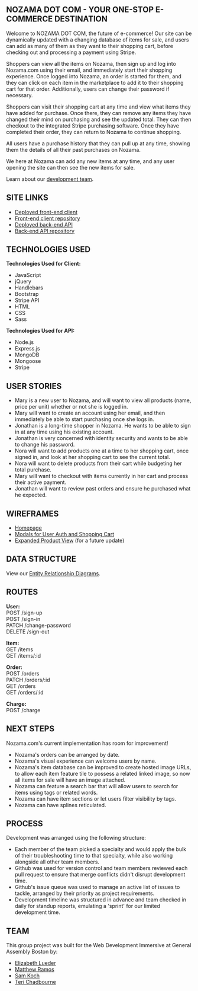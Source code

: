 
## NOZAMA DOT COM - YOUR ONE-STOP E-COMMERCE DESTINATION

Welcome to NOZAMA DOT COM, the future of e-commerce! Our site can be dynamically updated with a changing database of items for sale, and users can add as many of them as they want to their shopping cart, before checking out and processing a payment using Stripe.

Shoppers can view all the items on Nozama, then sign up and log into Nozama.com using their email, and immediately start their shopping experience. Once logged into Nozama, an order is started for them, and they can click on each item in the marketplace to add it to their shopping cart for that order. Additionally, users can change their password if necessary.

Shoppers can visit their shopping cart at any time and view what items they have added for purchase. Once there, they can remove any items they have changed their mind on purchasing and see the updated total. They can then checkout to the integrated Stripe purchasing software. Once they have completed their order, they can return to Nozama to continue shopping.

All users have a purchase history that they can pull up at any time, showing them the details of all their past purchases on Nozama.

We here at Nozama can add any new items at any time, and any user opening the site can then see the new items for sale.

Learn about our [development team](#team). 



## SITE LINKS

- [Deployed front-end client](https://team-sparkles.github.io/ecommerce-client/)
- [Front-end client repository](https://github.com/Team-Sparkles/ecommerce-client)
- [Deployed back-end API](https://immense-caverns-65324.herokuapp.com/)
- [Back-end API repository](https://github.com/Team-Sparkles/ecommerce-api)



## TECHNOLOGIES USED

**Technologies Used for Client:**
- JavaScript
- jQuery
- Handlebars
- Bootstrap
- Stripe API
- HTML
- CSS
- Sass

**Technologies Used for API:**
- Node.js
- Express.js
- MongoDB
- Mongoose
- Stripe



## USER STORIES

- Mary is a new user to Nozama, and will want to view all products (name, price per unit) whether or not she is logged in.
- Mary will want to create an account using her email, and then immediately be able to start purchasing once she logs in.
- Jonathan is a long-time shopper in Nozama. He wants to be able to sign in at any time using his existing account.
- Jonathan is very concerned with identity security and wants to be able to change his password.
- Nora will want to add products one at a time to her shopping cart, once signed in, and look at her shopping cart to see the current total.
- Nora will want to delete products from their cart while budgeting her total purchase.
- Mary will want to checkout with items currently in her cart and process their active payment.
- Jonathan will want to review past orders and ensure he purchased what he expected.


## WIREFRAMES

- [Homepage](https://i.imgur.com/4LI6P1o.jpg)
- [Modals for User Auth and Shopping Cart](https://i.imgur.com/JNuNcss.jpg)
- [Expanded Product View](https://i.imgur.com/cAxR0jk.jpg) (for a future update)



## DATA STRUCTURE

View our [Entity Relationship Diagrams](https://docs.google.com/spreadsheets/d/1SvasDIhXXWnwVsdPp9oy_cZU8mPNQBPgxY6GD2Vepd4/edit#gid=657849471).



## ROUTES

**User:** <br/>
POST /sign-up <br/>
POST /sign-in <br/>
PATCH /change-password <br/>
DELETE /sign-out <br/>

**Item:** <br/>
GET /items <br/>
GET /items/:id <br/>

**Order:** <br/>
POST /orders <br/>
PATCH /orders/:id <br/>
GET /orders <br/>
GET /orders/:id <br/>

**Charge:** <br/>
POST /charge <br/>


## NEXT STEPS

Nozama.com's current implementation has room for improvement!

- Nozama's orders can be arranged by date.
- Nozama's visual experience can welcome users by name.
- Nozama's item database can be improved to create hosted image URLs, to allow each item feature tile to possess a related linked image, so now all items for sale will have an image attached.
- Nozama can feature a search bar that will allow users to search for items using tags or related words.
- Nozama can have item sections or let users filter visibility by tags.
- Nozama can have splines reticulated.


## PROCESS

Development was arranged using the following structure:

- Each member of the team picked a specialty and would apply the bulk of their troubleshooting time to that specialty, while also working alongside all other team members.
- Github was used for version control and team members reviewed each pull request to ensure that merge conflicts didn't disrupt development time.
- Github's issue queue was used to manage an active list of issues to tackle, arranged by their priority as project requirements.
- Development timeline was structured in advance and team checked in daily for standup reports, emulating a 'sprint' for our limited development time.



## TEAM

This group project was built for the Web Development Immersive at General Assembly Boston by: 
- [Elizabeth Lueder](https://github.com/elueder)
- [Matthew Ramos](https://github.com/MatthewJRamos)
- [Sam Koch](https://github.com/SamPrimary)
- [Teri Chadbourne](https://github.com/TeriChadbourne)


